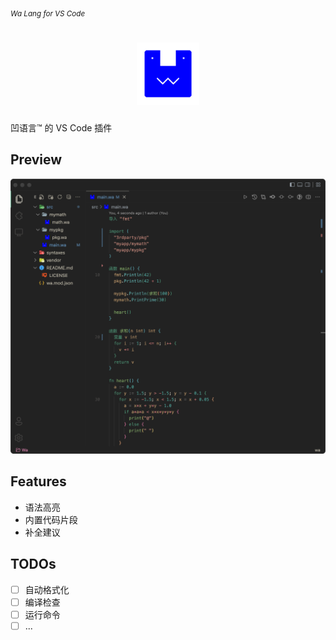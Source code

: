 <sub><em>Wa Lang for VS Code</em></sub>
<h1 align="center">
  <img src="./assets/logo.png" height="100">
</h1>

凹语言™ 的 VS Code 插件

## Preview

<img src="./assets/preview.png">

## Features

- 语法高亮
- 内置代码片段
- 补全建议


## TODOs

- [ ] 自动格式化
- [ ] 编译检查
- [ ] 运行命令
- [ ] ...
